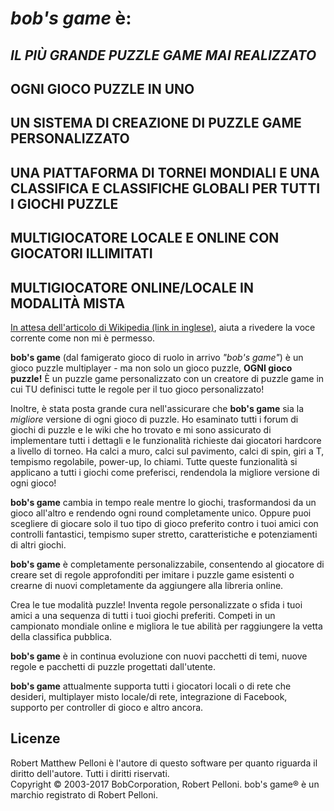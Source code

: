 # *bob's game* è:

## *IL PIÙ GRANDE PUZZLE GAME MAI REALIZZATO*

## OGNI GIOCO PUZZLE IN UNO

## UN SISTEMA DI CREAZIONE DI PUZZLE GAME PERSONALIZZATO

## UNA PIATTAFORMA DI TORNEI MONDIALI E UNA CLASSIFICA E CLASSIFICHE GLOBALI PER TUTTI I GIOCHI PUZZLE

## MULTIGIOCATORE LOCALE E ONLINE CON GIOCATORI ILLIMITATI

## MULTIGIOCATORE ONLINE/LOCALE IN MODALITÀ MISTA

[In attesa dell'articolo di Wikipedia (link in inglese)](https://en.wikipedia.org/w/index.php?title=Bob%27s_Game&oldid=713042467), aiuta a rivedere la voce corrente come non mi è permesso.

**bob's game** (dal famigerato gioco di ruolo in arrivo *"bob's game"*) è un gioco puzzle multiplayer - ma non solo un gioco puzzle, **OGNI gioco puzzle!**  È un puzzle game personalizzato con un creatore di puzzle game in cui TU definisci tutte le regole per il tuo gioco personalizzato!

Inoltre, è stata posta grande cura nell'assicurare che **bob's game** sia la *migliore* versione di ogni gioco di puzzle.  Ho esaminato tutti i forum di giochi di puzzle e le wiki che ho trovato e mi sono assicurato di implementare tutti i dettagli e le funzionalità richieste dai giocatori hardcore a livello di torneo.  Ha calci a muro, calci sul pavimento, calci di spin, giri a T, tempismo regolabile, power-up, lo chiami.  Tutte queste funzionalità si applicano a tutti i giochi come preferisci, rendendola la migliore versione di ogni gioco!

**bob's game** cambia in tempo reale mentre lo giochi, trasformandosi da un gioco all'altro e rendendo ogni round completamente unico.  Oppure puoi scegliere di giocare solo il tuo tipo di gioco preferito contro i tuoi amici con controlli fantastici, tempismo super stretto, caratteristiche e potenziamenti di altri giochi.

**bob's game** è completamente personalizzabile, consentendo al giocatore di creare set di regole approfonditi per imitare i puzzle game esistenti o crearne di nuovi completamente da aggiungere alla libreria online.

Crea le tue modalità puzzle!  Inventa regole personalizzate o sfida i tuoi amici a una sequenza di tutti i tuoi giochi preferiti.  Competi in un campionato mondiale online e migliora le tue abilità per raggiungere la vetta della classifica pubblica.

**bob's game** è in continua evoluzione con nuovi pacchetti di temi, nuove regole e pacchetti di puzzle progettati dall'utente.

**bob's game** attualmente supporta tutti i giocatori locali o di rete che desideri, multiplayer misto locale/di rete, integrazione di Facebook, supporto per controller di gioco e altro ancora.

## Licenze
Robert Matthew Pelloni è l'autore di questo software per quanto riguarda il diritto dell'autore. Tutti i diritti riservati.<br />
Copyright © 2003-2017 BobCorporation, Robert Pelloni. bob's game® è un marchio registrato di Robert Pelloni.
